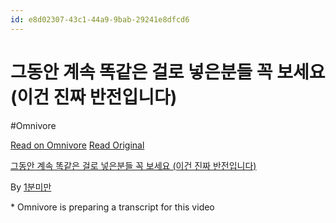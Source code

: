 ```yaml
---
id: e8d02307-43c1-44a9-9bab-29241e8dfcd6
---
```


# 그동안 계속 똑같은 걸로 넣은분들 꼭 보세요 (이건 진짜 반전입니다)
#Omnivore
 
[Read on Omnivore](https://omnivore.app/me/https-youtube-com-watch-v-d-3-l-ca-pyh-qo-1922d99e31c)
[Read Original](https://youtube.com/watch?v=_d3lCaPYHQo)
 
[그동안 계속 똑같은 걸로 넣은분들 꼭 보세요 (이건 진짜 반전입니다)](https://youtube.com/watch?v=%5Fd3lCaPYHQo)

By [1분미만](https://www.youtube.com/@1%EB%B6%84%EB%AF%B8%EB%A7%8C)

\* Omnivore is preparing a transcript for this video